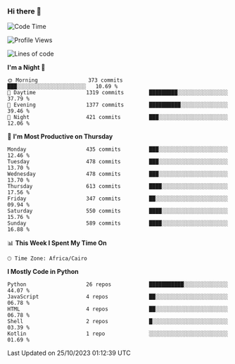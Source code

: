 ### Hi there 👋

<!--
**AMR-KELEG/AMR-KELEG** is a ✨ _special_ ✨ repository because its `README.md` (this file) appears on your GitHub profile.

Here are some ideas to get you started:

- 🔭 I’m currently working on ...
- 🌱 I’m currently learning ...
- 👯 I’m looking to collaborate on ...
- 🤔 I’m looking for help with ...
- 💬 Ask me about ...
- 📫 How to reach me: ...
- 😄 Pronouns: ...
- ⚡ Fun fact: ...
-->

<!--START_SECTION:waka-->
![Code Time](http://img.shields.io/badge/Code%20Time-0%20secs-blue)

![Profile Views](http://img.shields.io/badge/Profile%20Views-0-blue)

![Lines of code](https://img.shields.io/badge/From%20Hello%20World%20I%27ve%20Written-20.7%20million%20lines%20of%20code-blue)

**I'm a Night 🦉** 

```text
🌞 Morning                373 commits         ███░░░░░░░░░░░░░░░░░░░░░░   10.69 % 
🌆 Daytime                1319 commits        █████████░░░░░░░░░░░░░░░░   37.79 % 
🌃 Evening                1377 commits        ██████████░░░░░░░░░░░░░░░   39.46 % 
🌙 Night                  421 commits         ███░░░░░░░░░░░░░░░░░░░░░░   12.06 % 
```
📅 **I'm Most Productive on Thursday** 

```text
Monday                   435 commits         ███░░░░░░░░░░░░░░░░░░░░░░   12.46 % 
Tuesday                  478 commits         ███░░░░░░░░░░░░░░░░░░░░░░   13.70 % 
Wednesday                478 commits         ███░░░░░░░░░░░░░░░░░░░░░░   13.70 % 
Thursday                 613 commits         ████░░░░░░░░░░░░░░░░░░░░░   17.56 % 
Friday                   347 commits         ██░░░░░░░░░░░░░░░░░░░░░░░   09.94 % 
Saturday                 550 commits         ████░░░░░░░░░░░░░░░░░░░░░   15.76 % 
Sunday                   589 commits         ████░░░░░░░░░░░░░░░░░░░░░   16.88 % 
```


📊 **This Week I Spent My Time On** 

```text
🕑︎ Time Zone: Africa/Cairo
```

**I Mostly Code in Python** 

```text
Python                   26 repos            ███████████░░░░░░░░░░░░░░   44.07 % 
JavaScript               4 repos             ██░░░░░░░░░░░░░░░░░░░░░░░   06.78 % 
HTML                     4 repos             ██░░░░░░░░░░░░░░░░░░░░░░░   06.78 % 
Shell                    2 repos             █░░░░░░░░░░░░░░░░░░░░░░░░   03.39 % 
Kotlin                   1 repo              ░░░░░░░░░░░░░░░░░░░░░░░░░   01.69 % 
```




 Last Updated on 25/10/2023 01:12:39 UTC
<!--END_SECTION:waka-->
